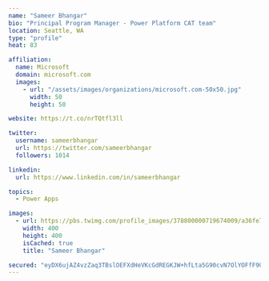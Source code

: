 ```yaml
---
name: "Sameer Bhangar"
bio: "Principal Program Manager - Power Platform CAT team"
location: Seattle, WA
type: "profile"
heat: 83

affiliation:
  name: Microsoft
  domain: microsoft.com
  images:
    - url: "/assets/images/organizations/microsoft.com-50x50.jpg"
      width: 50
      height: 50

website: https://t.co/nrTQtfl3ll

twitter:
  username: sameerbhangar
  url: https://twitter.com/sameerbhangar
  followers: 1014

linkedin:
  url: https://www.linkedin.com/in/sameerbhangar

topics:
  - Power Apps

images:
  - url: https://pbs.twimg.com/profile_images/378800000719674009/a36fe7ddfab1778b76e5793772e43798_400x400.jpeg
    width: 400
    height: 400
    isCached: true
    title: "Sameer Bhangar"

secured: "eyDX6ujAZ4vzZaq3TBslOEFXdHeVKcGdREGKJW+hfLta5G90cvN7OlYOFfF90dGsnhC45pC33ddwzQT/fv+Ut4CglxxW2AHjL0j8AQHVix3teSG/xdqm1QkKJtRJXM7T7+H9a7Uit7bL9gCSZM6wSP64VjoOUsLWTtiikLgTJUfeIhIvI76bcFEDPxLRusnuS4hsl8MNCqTn2Dv1j0kTDHTSQyr5uSOofbO85njWq/07MGRN1BOdf3BWPKG0NEQ7x5MVOm44WLH1IhkNp8ZCiURpcSCFBetbF8IMu5TJ4BstRzzzHrthDbRCQJtfdwTdCGBqO1qiaJoF1VLYjuWJO4aHfb5v9ImO2k0ghRMktdM2LjOKxPxgI//gTC/sJ/J6CBno05NyPKGhpQrvI8xftA==;BtUhokOVw+lLpq/y6MO9iQ=="
---
```


